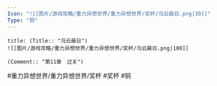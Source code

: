 ```yaml
---
Icon: "![[图片/游戏攻略/重力异想世界/重力异想世界/奖杯/乌云蔽日.png|30]]"
Type: "铜"
---
```

```ad-common-bronze-trophy
title: (Title:: "乌云蔽日")
![[图片/游戏攻略/重力异想世界/重力异想世界/奖杯/乌云蔽日.png|100]]

(Comment:: "第11章　过关")
```

#重力异想世界/重力异想世界/奖杯 #奖杯 #铜
